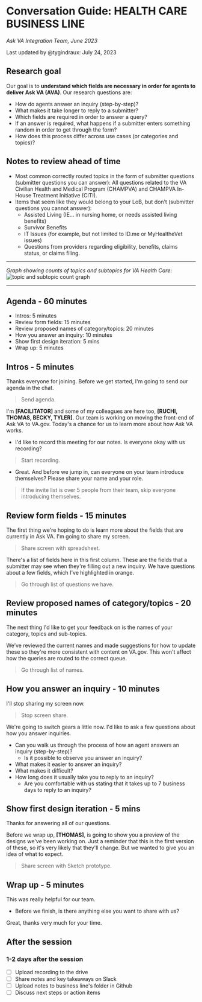 # Conversation Guide: HEALTH CARE BUSINESS LINE
*Ask VA Integration Team, June 2023*

Last updated by @tygindraux: July 24, 2023

## Research goal

Our goal is to **understand which fields are necessary in order for agents to deliver Ask VA (AVA)**. Our research questions are:

* How do agents answer an inquiry (step-by-step)?
* What makes it take longer to reply to a submitter?
* Which fields are required in order to answer a query?
* If an answer is required, what happens if a submitter enters something random in order to get through the form?
* How does this process differ across use cases (or categories and topics)?

## Notes to review ahead of time

* Most common correctly routed topics in the form of submitter questions (submitter questions you can answer): All questions related to the VA Civilian Health and Medical Program (CHAMPVA) and CHAMPVA In-House Treatment Initiative (CITI).
* Items that seem like they would belong to your LoB, but don’t (submitter questions you cannot answer):
  * Assisted Living (IE… in nursing home, or needs assisted living benefits) 
  * Survivor Benefits
  * IT Issues (for example, but not limited to ID.me or MyHealtheVet issues)
  * Questions from providers regarding eligibility, benefits, claims status, or claims filing.

----

*Graph showing counts of topics and subtopics for VA Health Care:*
![topic and subtopic count graph](https://github.com/department-of-veterans-affairs/va.gov-team/blob/master/products/ask-va/research/Business%20line%20engagement/Health%20care/category-topic-subtopic-graph-VA%20Health%20Care.png)

----

## Agenda - 60 minutes

* Intros: 5 minutes
* Review form fields: 15 minutes
* Review proposed names of category/topics: 20 minutes
* How you answer an inquiry: 10 minutes
* Show first design iteration: 5 mins
* Wrap up: 5 minutes

## Intros - 5 minutes

Thanks everyone for joining. Before we get started, I'm going to send our agenda in the chat.

> Send agenda.

I'm **[FACILITATOR]** and some of my colleagues are here too, **[RUCHI, THOMAS, BECKY, TYLER]**. Our team is working on moving the front-end of Ask VA to VA.gov. Today's a chance for us to learn more about how Ask VA works.

* I'd like to record this meeting for our notes. Is everyone okay with us recording?

> Start recording.

* Great. And before we jump in, can everyone on your team introduce themselves? Please share your name and your role.

> If the invite list is over 5 people from their team, skip everyone introducing themselves.

## Review form fields - 15 minutes

The first thing we're hoping to do is learn more about the fields that are currently in Ask VA. I'm going to share my screen.

> Share screen with spreadsheet.

There's a list of fields here in this first column. These are the fields that a submitter may see when they're filling out a new inquiry. We have questions about a few fields, which I've highlighted in orange.

> Go through list of questions we have.

## Review proposed names of category/topics - 20 minutes

The next thing I'd like to get your feedback on is the names of your category, topics and sub-topics.

We’ve reviewed the current names and made suggestions for how to update these so they're more consistent with content on VA.gov. This won't affect how the queries are routed to the correct queue.

> Go through list of names.

## How you answer an inquiry - 10 minutes

I'll stop sharing my screen now.

> Stop screen share.

We're going to switch gears a little now. I'd like to ask a few questions about how you answer inquiries.

* Can you walk us through the process of how an agent answers an inquiry (step-by-step)?
   * Is it possible to observe you answer an inquiry?
* What makes it easier to answer an inquiry?
* What makes it difficult?
* How long does it usually take you to reply to an inquiry?
    * Are you comfortable with us stating that it takes up to 7 business days to reply to an inquiry? 

## Show first design iteration - 5 mins

Thanks for answering all of our questions.

Before we wrap up, **[THOMAS]**, is going to show you a preview of the designs we've been working on. Just a reminder that this is the first version of these, so it's very likely that they'll change. But we wanted to give you an idea of what to expect.

> Share screen with Sketch prototype.

## Wrap up - 5 minutes

This was really helpful for our team.

* Before we finish, is there anything else you want to share with us?

Great, thanks very much for your time.

## After the session

### 1-2 days after the session
- [ ] Upload recording to the drive
- [ ] Share notes and key takeaways on Slack
- [ ] Upload notes to business line's folder in Github
- [ ] Discuss next steps or action items
